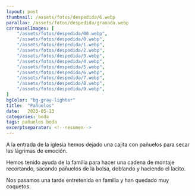 ```yaml
---
layout: post
thumbnail: /assets/fotos/despedida/6.webp
parallax: /assets/fotos/despedida/granada.webp
carrouselImages: [
	"/assets/fotos/despedida/00.webp",
	"/assets/fotos/despedida/0.webp",
	"/assets/fotos/despedida/1.webp",
	"/assets/fotos/despedida/2.webp",
	"/assets/fotos/despedida/3.webp",
	"/assets/fotos/despedida/4.webp",
	"/assets/fotos/despedida/5.webp",
	"/assets/fotos/despedida/6.webp",
	"/assets/fotos/despedida/7.webp",
	"/assets/fotos/despedida/8.webp",
	"/assets/fotos/despedida/9.webp",
]
bgColor: "bg-gray-lighter"
title:  "Pañuelos"
date:   2023-05-13
categories: boda
tags: pañuelos boda
excerptseparator: <!--resumen-->
---
```


A la entrada de la iglesia hemos dejado una cajita con pañuelos para secar las lágrimas de emoción.

Hemos tenido ayuda de la familia para hacer una cadena de montaje recortando, sacando pañuelos de la bolsa, doblando y haciendo el lacito.

Nos pasamos una tarde entretenida en familia y han quedado muy coquetos.